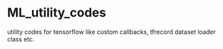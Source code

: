 # ML_utility_codes
utility codes for tensorflow like custom callbacks, tfrecord dataset loader class etc.
